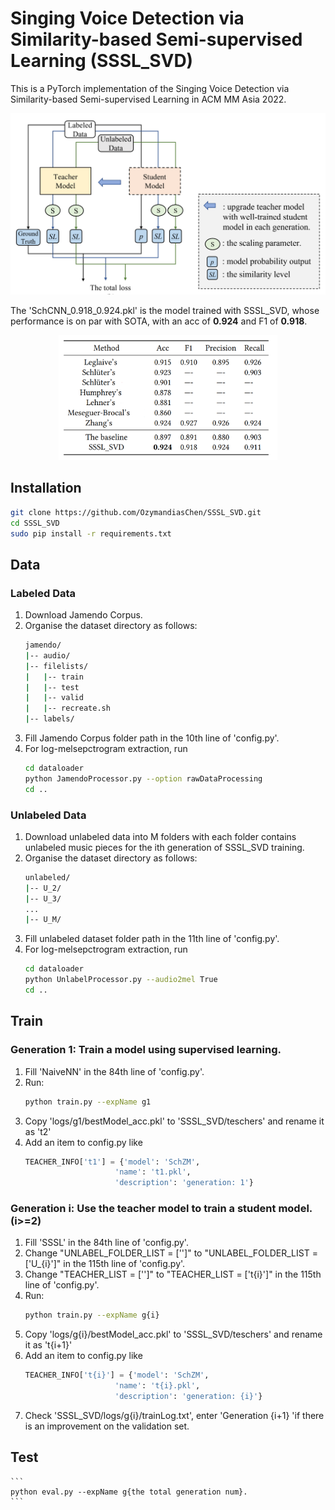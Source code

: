 # Singing Voice Detection via Similarity-based Semi-supervised Learning (SSSL_SVD)    

This is a PyTorch implementation of the Singing Voice Detection via Similarity-based Semi-supervised Learning in ACM MM Asia 2022.       
<div align=center><img width="520" height="290" src="./figs/SSSL_SVD_method.png" alt="Singing Voice Detection via Similarity-based Semi-supervised Learning"/></div>  
    
The 'SchCNN_0.918_0.924.pkl' is the model trained with SSSL_SVD, whose performance is on par with SOTA, with an acc of <strong>0.924</strong> and F1 of <strong>0.918</strong>.    
<div align=center><img width="350" height="200" src="./figs/SSSL_SVD_results.png" alt="Performance Comparison  on Jamendo Corpus"/></div>

## Installation    
```bash     
git clone https://github.com/OzymandiasChen/SSSL_SVD.git
cd SSSL_SVD
sudo pip install -r requirements.txt
```

## Data    
### Labeled Data    
1. Download Jamendo Corpus.    
2. Organise the dataset directory as follows:    
	```bash
	jamendo/
	|-- audio/
	|-- filelists/
	|	|-- train
	|	|-- test
	|	|-- valid
	|	|-- recreate.sh
	|-- labels/
	```
3. Fill Jamendo Corpus folder path in the 10th line of 'config.py'.    
4. For log-melsepctrogram extraction, run        
	```bash
	cd dataloader
	python JamendoProcessor.py --option rawDataProcessing
	cd ..
	```      
### Unlabeled Data      
1. Download unlabeled data into M folders with each folder contains unlabeled music pieces for the ith generation of SSSL_SVD training.     
2. Organise the dataset directory as follows:  
	```bash
	unlabeled/
	|-- U_2/
	|-- U_3/
	...
	|-- U_M/
	```
3. Fill unlabeled dataset folder path in the 11th line of 'config.py'.    
4. For log-melsepctrogram extraction, run        
	```bash
	cd dataloader
	python UnlabelProcessor.py --audio2mel True
	cd ..
	```    

## Train  
### Generation 1: Train a model using supervised learning.    
1. Fill 'NaiveNN' in the 84th line of 'config.py'.    
2. Run:
	```bash
	python train.py --expName g1
	```
3. Copy 'logs/g1/bestModel_acc.pkl' to 'SSSL_SVD/teschers' and rename it as 't2' 
4. Add an item to config.py like
	```python
	TEACHER_INFO['t1'] = {'model': 'SchZM', 
						'name': 't1.pkl',
						'description': 'generation: 1'}
	```
### Generation i: Use the teacher model to train a student model. (i>=2) 
1. Fill 'SSSL' in the 84th line of 'config.py'.   
2. Change "UNLABEL_FOLDER_LIST = ['']" to "UNLABEL_FOLDER_LIST = ['U_{i}']" in the 115th line of 'config.py'.  
3. Change "TEACHER_LIST = ['']" to "TEACHER_LIST = ['t{i}']" in the 115th line of 'config.py'.   
4. Run:
	```bash
	python train.py --expName g{i}
	```
5. Copy 'logs/g{i}/bestModel_acc.pkl' to 'SSSL_SVD/teschers' and rename it as 't{i+1}' 
6. Add an item to config.py like
	```python
	TEACHER_INFO['t{i}'] = {'model': 'SchZM', 
						'name': 't{i}.pkl',
						'description': 'generation: {i}'}
	```
7. Check 'SSSL_SVD/logs/g{i}/trainLog.txt', enter 'Generation {i+1} 'if there is an improvement on the validation set.   

## Test   
	```
	python eval.py --expName g{the total generation num}.
	```







